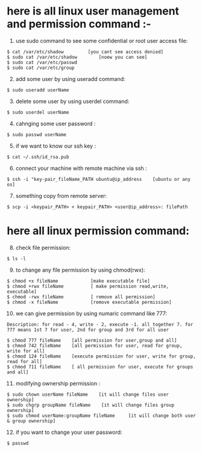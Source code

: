# here is all linux user management and permission command :- 

1. use sudo command to see some confidential or root user access file:
```
$ cat /var/etc/shadow         [you cant see access denied]
$ sudo cat /var/etc/shadow        [noew you can see]
$ sudo cat /var/etc/passwd
$ sudo cat /var/etc/group

```
2. add some user by using useradd command:
```
$ sudo useradd userName

```
3. delete some user by using userdel command:
```
$ sudo userdel userName

```
4. cahnging some user password :
```
$ sudo passwd userName

```
5. if we want to know our ssh key :
```
$ cat ~/.ssh/id_rsa.pub

```
6. connect your machine with remote machine via ssh :
```
$ ssh -i "key-pair_fileName_PATH ubuntu@ip_address    [ubuntu or any os]

```
7. something copy from remote server:
```
$ scp -i <keypair_PATH> < keypair_PATH> <user@ip_address>: filePath 

```
# here all linux permission command:

8. check file permission:
```
$ ls -l

```
9. to change any file permission by using chmod(rwx):
```
$ chmod +x fileName            [make executable file]
$ chmod +rwx fileName          [ make permission read,write, executable]
$ chmod -rwx fileName          [ remove all permission]
$ chmod -x fileName            [remove executable permission]

```
10. we can give permission by using numaric command like 777:
```
Description: for read - 4, write - 2, execute -1. all together 7. for 777 means 1st 7 for user, 2nd for group and 3rd for all user

$ chmod 777 fileName    [all permission for user,group and all]
$ chmod 742 fileName    [all permission for user, read for group, write for all]
$ chmod 124 fileName    [execute permission for user, write for group, read for all]
$ chmod 711 fileName    [ all permission for user, execute for groups and all]

```
11. modifying ownership permission :

```
$ sudo chown userName fileName    [it will change files user ownership]
$ sudo chgrp groupName fileName    [it will change files group ownership]
$ sudo chmod userName:groupName fileName     [it will change both user & group ownership]

```
12. if you want to change your user password:
```
$ passwd

```
